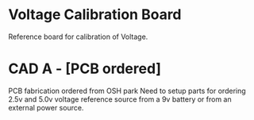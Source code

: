 Voltage Calibration Board
=========================

Reference board for calibration of Voltage.

CAD A - [PCB ordered]
=====================

PCB fabrication ordered from OSH park
Need to setup parts for ordering
2.5v and 5.0v voltage reference source from a 9v battery or from an external power source.


